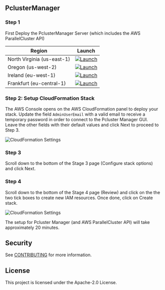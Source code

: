 ## PclusterManager

### Step 1
First Deploy the PclusterManager Server (which includes the AWS ParallelCluster API)

| Region       | Launch                                                                                                                                                                                                                                                                                                              | 
|--------------|--------------------------------------------------------------------------------------------------------------------------------------------------------------------------------------------------------------------------------------------------------------------------------------------------------------------|
| North Virginia (us-east-1)   | [![Launch](https://samdengler.github.io/cloudformation-launch-stack-button-svg/images/us-east-1.svg)](https://us-east-1.console.aws.amazon.com/cloudformation/home?region=us-east-1#/stacks/create/review?stackName=pcluster-manager&templateURL=https://pcluster-manager-us-east-1.s3.amazonaws.com/pcluster-manager.yaml)
| Oregon (us-west-2)    | [![Launch](https://samdengler.github.io/cloudformation-launch-stack-button-svg/images/us-west-2.svg)](https://us-west-2.console.aws.amazon.com/cloudformation/home?region=us-west-2#/stacks/create/review?stackName=pcluster-manager&templateURL=https://pcluster-manager-us-east-1.s3.amazonaws.com/pcluster-manager.yaml)       |
| Ireland (eu-west-1)    | [![Launch](https://samdengler.github.io/cloudformation-launch-stack-button-svg/images/eu-west-1.svg)](https://eu-west-1.console.aws.amazon.com/cloudformation/home?region=eu-west-1#/stacks/create/review?stackName=pcluster-manager&templateURL=https://pcluster-manager-eu-west-1.s3.amazonaws.com/pcluster-manager.yaml)       |
| Frankfurt (eu-central-1) | [![Launch](https://samdengler.github.io/cloudformation-launch-stack-button-svg/images/eu-west-1.svg)](https://eu-central-1.console.aws.amazon.com/cloudformation/home?region=eu-central-1#/stacks/create/review?stackName=pcluster-manager&templateURL=https://pcluster-manager-eu-central-1.s3.amazonaws.com/pcluster-manager.yaml) |

### Step 2: Setup CloudFormation Stack

The AWS Console opens on the AWS CloudFormation panel to deploy your stack. Update the field `AdminUserEmail` with a valid email to receive a temporary password in order to connect to the Pcluster Manager GUI. Leave the other fields with their default values and click Next to proceed to Step 3.

![CloudFormation Settings](https://github.com/aws-samples/pcluster-manager/blob/main/install/pcmanager-install.png)

### Step 3

Scroll down to the bottom of the Stage 3 page (Configure stack options) and click Next.

### Step 4

Scroll down to the bottom of the Stage 4 page (Review) and click on the the two tick boxes to create new IAM resources. Once done, click on Create stack.

![CloudFormation Settings](https://github.com/aws-samples/pcluster-manager/blob/main/install/pcmanager-deploy.png)

The setup for Pcluster Manager (and AWS ParallelCluster API) will take approximately 20 minutes.





## Security

See [CONTRIBUTING](CONTRIBUTING.md#security-issue-notifications) for more information.

## License

This project is licensed under the Apache-2.0 License.

